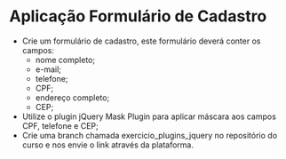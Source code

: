 # Aplicação Formulário de Cadastro

- Crie um formulário de cadastro, este formulário deverá conter os campos: 
  - nome completo;
  - e-mail;
  - telefone;
  - CPF;
  - endereço completo;
  - CEP;
- Utilize o plugin jQuery Mask Plugin para aplicar máscara aos campos CPF, telefone e CEP;
- Crie uma branch chamada exercicio_plugins_jquery no repositório do curso e nos envie o link através da plataforma.